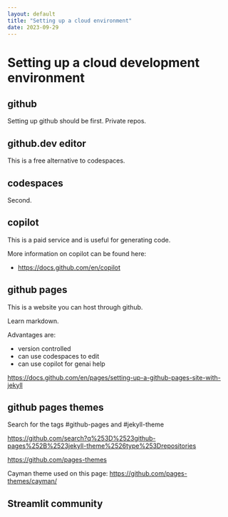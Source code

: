 ```yaml
---
layout: default
title: "Setting up a cloud environment"
date: 2023-09-29
---
```


# Setting up a cloud development environment

## github

Setting up github should be first.
Private repos.

## github.dev editor

This is a free alternative to codespaces.

## codespaces

Second.

## copilot

This is a paid service and is useful for generating code.

More information on copilot can be found here:
- <https://docs.github.com/en/copilot>

## github pages

This is a website you can host through github.

Learn markdown.

Advantages are:
- version controlled
- can use codespaces to edit
- can use copilot for genai help

<https://docs.github.com/en/pages/setting-up-a-github-pages-site-with-jekyll>

## github pages themes

Search for the tags #github-pages and #jekyll-theme

<https://github.com/search?q%253D%2523github-pages%252B%2523jekyll-theme%2526type%253Drepositories>

<https://github.com/pages-themes>

Cayman theme used on this page: <https://github.com/pages-themes/cayman/>

## Streamlit community

